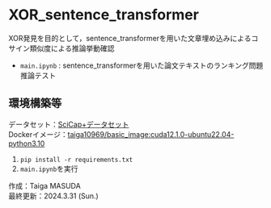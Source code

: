 # XOR_sentence_transformer
XOR発見を目的として，sentence_transformerを用いた文章埋め込みによるコサイン類似度による推論挙動確認<br>

-  ```main.ipynb``` : sentence_transformerを用いた論文テキストのランキング問題推論テスト

## 環境構築等
データセット：[SciCap+データセット](https://huggingface.co/datasets/anselyang/SciCapPlus/tree/main)<br>
Dockerイメージ：[taiga10969/basic_image:cuda12.1.0-ubuntu22.04-python3.10](https://hub.docker.com/layers/taiga10969/basic_image/cuda12.1.0-ubuntu22.04-python3.10/images/sha256-076a9005a1daafe2910eda4354921bd852f8611fa70d040313a4504e880f981e?context=repo)<br>
1. ```pip install -r requirements.txt```
2. ```main.ipynb```を実行

作成：Taiga MASUDA <br>
最終更新：2024.3.31 (Sun.)
